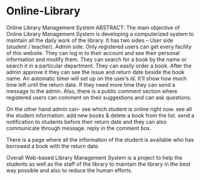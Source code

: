 # Online-Library
Online Library Management System
ABSTRACT:
The main objective of Online Library Management System is developing a computerized system to maintain all the daily work of the library. It has two sides –
User side (student / teacher).
 Admin side.
Only registered users can get every facility of this website.
They can log in to their account and see their personal information and modify them.
They can search for a book by the name or search it in a particular department.
They can easily order a book.
After the admin approve it they can see the issue and return date beside the book name.
An automatic timer will set up on the user’s id. It’ll show how much time left until the return date.
If they need more time they can send a message to the admin.
Also, there is a public comment section where registered users can comment on their suggestions and can ask questions.

On the other hand admin can-
see which student is online right now.
see all the student information.
add new books & delete a book from the list.
send a notification to students before their return date and they can also communicate through message.
reply in the comment box.

There is a page where all the information of the student is available who has borrowed a book with the return date.

Overall Web-based Library Management System is a project to help the students as well as the staff of the library to maintain the library in the best way possible and also to reduce the human efforts.
